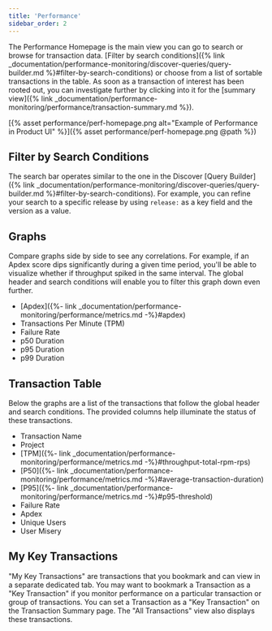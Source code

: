 ```yaml
---
title: 'Performance'
sidebar_order: 2
---
```


The Performance Homepage is the main view you can go to search or browse for transaction data. [Filter by search conditions]({% link _documentation/performance-monitoring/discover-queries/query-builder.md %}#filter-by-search-conditions) or choose from a list of sortable transactions in the table. As soon as a transaction of interest has been rooted out, you can investigate further by clicking into it for the [summary view]({% link _documentation/performance-monitoring/performance/transaction-summary.md %}).

[{% asset performance/perf-homepage.png alt="Example of Performance in Product UI" %}]({% asset performance/perf-homepage.png @path %})

## Filter by Search Conditions

The search bar operates similar to the one in the Discover [Query Builder]({% link _documentation/performance-monitoring/discover-queries/query-builder.md %}#filter-by-search-conditions). For example, you can refine your search to a specific release by using `release:` as a key field and the version as a value.

## Graphs

Compare graphs side by side to see any correlations. For example, if an Apdex score dips significantly during a given time period, you'll be able to visualize whether if throughput spiked in the same interval. The global header and search conditions will enable you to filter this graph down even further. 

- [Apdex]({%- link _documentation/performance-monitoring/performance/metrics.md -%}#apdex)
- Transactions Per Minute (TPM)
- Failure Rate
- p50 Duration
- p95 Duration
- p99 Duration

## Transaction Table

Below the graphs are a list of the transactions that follow the global header and search conditions. The provided columns help illuminate the status of these transactions.

- Transaction Name
- Project 
- [TPM]({%- link _documentation/performance-monitoring/performance/metrics.md -%}#throughput-total-rpm-rps)
- [P50]({%- link _documentation/performance-monitoring/performance/metrics.md -%}#average-transaction-duration)
- [P95]({%- link _documentation/performance-monitoring/performance/metrics.md -%}#p95-threshold)
- Failure Rate
- Apdex
- Unique Users
- User Misery

## My Key Transactions
"My Key Transactions" are transactions that you bookmark and can view in a separate dedicated tab. You may want to bookmark a Transaction as a "Key Transaction" if you monitor performance on a particular transaction or group of transactions. You can set a Transaction as a "Key Transaction" on the Transaction Summary page. The "All Transactions" view also displays these transactions.
